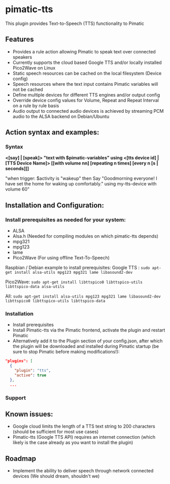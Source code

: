 # pimatic-tts
This plugin provides Text-to-Speech (TTS) functionality to Pimatic

## Features
- Provides a rule action allowing Pimatic to speak text over connected speakers
- Currently supports the cloud based Google TTS and/or locally installed Pico2Wave on Linux
- Static speech resources can be cached on the local filesystem (Device config)
- Speech resources where the text input contains Pimatic variables will not be cached
- Define multiple devices for different TTS engines and/or output config
- Override device config values for Volume, Repeat and Repeat Interval on a rule by rule basis
- Audio output to connected audio devices is achieved by streaming PCM audio to the ALSA backend on Debian/Ubuntu

## Action syntax and examples: 

### Syntax
<b> <[say] | [speak]> "text with $pimatic-variables" using <[tts device id] | [TTS Device Name]> [[with volume nn] [repeating n times] [every n [s | seconds]]] </b>

"when trigger: $activity is "wakeup" then Say "Goodmorning everyone! I have set the home for waking up comfortably." using my-tts-device with volume 60"

## Installation and Configuration:

### Install prerequisites as needed for your system:
- ALSA
- Alsa.h (Needed for compiling modules on which pimatic-tts depends)
- mpg321
- mpg123
- lame
- Pico2Wave (For using offline Text-To-Speech)

Raspbian / Debian example to install prerequisites:
Google TTS :
````sudo apt-get install alsa-utils mpg123 mpg321 lame libasound2-dev````

Pico2Wave:
````sudo apt-get install libttspico0 libttspico-utils libttspico-data alsa-utils````

All:
````sudo apt-get install alsa-utils mpg123 mpg321 lame libasound2-dev libttspico0 libttspico-utils libttspico-data````

### Installation
- Install prerequisites
- Install Pimatic-tts via the Pimatic frontend, activate the plugin and restart Pimatic
- Alternatively add it to the Plugin section of your config.json, after which the plugin will be downloaded and installed during Pimatic startup (be sure to stop Pimatic before making modifications!):
````json
"plugins": [
  {
    "plugin": "tts",
    "active": true
  },
  ...
````

### Support

## Known issues:
- Google cloud limits the length of a TTS text string to 200 characters (should be sufficient for most use cases)
- Pimatic-tts (Google TTS API) requires an internet connection (which likely is the case already as you want to install the plugin)

## Roadmap
- Implement the ability to deliver speech through network connected devices (We should dream, shouldn't we)
